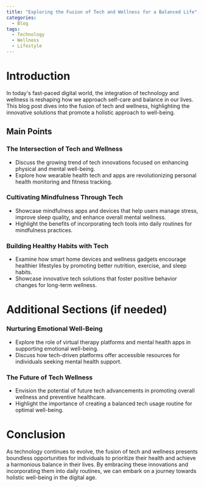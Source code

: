 ```yaml
---
title: "Exploring the Fusion of Tech and Wellness for a Balanced Life"
categories:
  - Blog
tags:
  - Technology
  - Wellness
  - Lifestyle
---
```


# Introduction
In today's fast-paced digital world, the integration of technology and wellness is reshaping how we approach self-care and balance in our lives. This blog post dives into the fusion of tech and wellness, highlighting the innovative solutions that promote a holistic approach to well-being.

## Main Points
### The Intersection of Tech and Wellness
- Discuss the growing trend of tech innovations focused on enhancing physical and mental well-being.
- Explore how wearable health tech and apps are revolutionizing personal health monitoring and fitness tracking.

### Cultivating Mindfulness Through Tech
- Showcase mindfulness apps and devices that help users manage stress, improve sleep quality, and enhance overall mental wellness.
- Highlight the benefits of incorporating tech tools into daily routines for mindfulness practices.

### Building Healthy Habits with Tech
- Examine how smart home devices and wellness gadgets encourage healthier lifestyles by promoting better nutrition, exercise, and sleep habits.
- Showcase innovative tech solutions that foster positive behavior changes for long-term wellness.

# Additional Sections (if needed)
### Nurturing Emotional Well-Being
- Explore the role of virtual therapy platforms and mental health apps in supporting emotional well-being.
- Discuss how tech-driven platforms offer accessible resources for individuals seeking mental health support.

### The Future of Tech Wellness
- Envision the potential of future tech advancements in promoting overall wellness and preventive healthcare.
- Highlight the importance of creating a balanced tech usage routine for optimal well-being.

# Conclusion
As technology continues to evolve, the fusion of tech and wellness presents boundless opportunities for individuals to prioritize their health and achieve a harmonious balance in their lives. By embracing these innovations and incorporating them into daily routines, we can embark on a journey towards holistic well-being in the digital age.